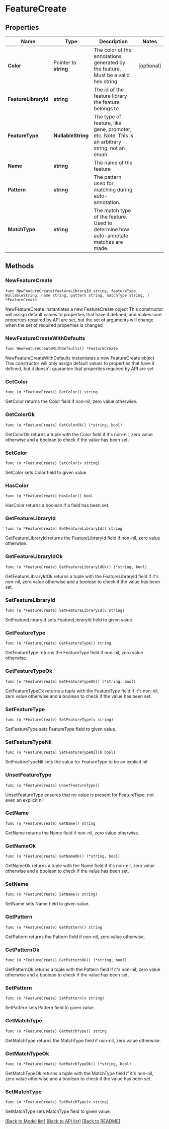 # FeatureCreate

## Properties

Name | Type | Description | Notes
------------ | ------------- | ------------- | -------------
**Color** | Pointer to **string** | The color of the annotations generated by the feature. Must be a valid hex string | [optional] 
**FeatureLibraryId** | **string** | The id of the feature library the feature belongs to | 
**FeatureType** | **NullableString** | The type of feature, like gene, promoter, etc. Note: This is an arbitrary string, not an enum  | 
**Name** | **string** | The name of the feature | 
**Pattern** | **string** | The pattern used for matching during auto-annotation. | 
**MatchType** | **string** | The match type of the feature. Used to determine how auto-annotate matches are made. | 

## Methods

### NewFeatureCreate

`func NewFeatureCreate(featureLibraryId string, featureType NullableString, name string, pattern string, matchType string, ) *FeatureCreate`

NewFeatureCreate instantiates a new FeatureCreate object
This constructor will assign default values to properties that have it defined,
and makes sure properties required by API are set, but the set of arguments
will change when the set of required properties is changed

### NewFeatureCreateWithDefaults

`func NewFeatureCreateWithDefaults() *FeatureCreate`

NewFeatureCreateWithDefaults instantiates a new FeatureCreate object
This constructor will only assign default values to properties that have it defined,
but it doesn't guarantee that properties required by API are set

### GetColor

`func (o *FeatureCreate) GetColor() string`

GetColor returns the Color field if non-nil, zero value otherwise.

### GetColorOk

`func (o *FeatureCreate) GetColorOk() (*string, bool)`

GetColorOk returns a tuple with the Color field if it's non-nil, zero value otherwise
and a boolean to check if the value has been set.

### SetColor

`func (o *FeatureCreate) SetColor(v string)`

SetColor sets Color field to given value.

### HasColor

`func (o *FeatureCreate) HasColor() bool`

HasColor returns a boolean if a field has been set.

### GetFeatureLibraryId

`func (o *FeatureCreate) GetFeatureLibraryId() string`

GetFeatureLibraryId returns the FeatureLibraryId field if non-nil, zero value otherwise.

### GetFeatureLibraryIdOk

`func (o *FeatureCreate) GetFeatureLibraryIdOk() (*string, bool)`

GetFeatureLibraryIdOk returns a tuple with the FeatureLibraryId field if it's non-nil, zero value otherwise
and a boolean to check if the value has been set.

### SetFeatureLibraryId

`func (o *FeatureCreate) SetFeatureLibraryId(v string)`

SetFeatureLibraryId sets FeatureLibraryId field to given value.


### GetFeatureType

`func (o *FeatureCreate) GetFeatureType() string`

GetFeatureType returns the FeatureType field if non-nil, zero value otherwise.

### GetFeatureTypeOk

`func (o *FeatureCreate) GetFeatureTypeOk() (*string, bool)`

GetFeatureTypeOk returns a tuple with the FeatureType field if it's non-nil, zero value otherwise
and a boolean to check if the value has been set.

### SetFeatureType

`func (o *FeatureCreate) SetFeatureType(v string)`

SetFeatureType sets FeatureType field to given value.


### SetFeatureTypeNil

`func (o *FeatureCreate) SetFeatureTypeNil(b bool)`

 SetFeatureTypeNil sets the value for FeatureType to be an explicit nil

### UnsetFeatureType
`func (o *FeatureCreate) UnsetFeatureType()`

UnsetFeatureType ensures that no value is present for FeatureType, not even an explicit nil
### GetName

`func (o *FeatureCreate) GetName() string`

GetName returns the Name field if non-nil, zero value otherwise.

### GetNameOk

`func (o *FeatureCreate) GetNameOk() (*string, bool)`

GetNameOk returns a tuple with the Name field if it's non-nil, zero value otherwise
and a boolean to check if the value has been set.

### SetName

`func (o *FeatureCreate) SetName(v string)`

SetName sets Name field to given value.


### GetPattern

`func (o *FeatureCreate) GetPattern() string`

GetPattern returns the Pattern field if non-nil, zero value otherwise.

### GetPatternOk

`func (o *FeatureCreate) GetPatternOk() (*string, bool)`

GetPatternOk returns a tuple with the Pattern field if it's non-nil, zero value otherwise
and a boolean to check if the value has been set.

### SetPattern

`func (o *FeatureCreate) SetPattern(v string)`

SetPattern sets Pattern field to given value.


### GetMatchType

`func (o *FeatureCreate) GetMatchType() string`

GetMatchType returns the MatchType field if non-nil, zero value otherwise.

### GetMatchTypeOk

`func (o *FeatureCreate) GetMatchTypeOk() (*string, bool)`

GetMatchTypeOk returns a tuple with the MatchType field if it's non-nil, zero value otherwise
and a boolean to check if the value has been set.

### SetMatchType

`func (o *FeatureCreate) SetMatchType(v string)`

SetMatchType sets MatchType field to given value.



[[Back to Model list]](../README.md#documentation-for-models) [[Back to API list]](../README.md#documentation-for-api-endpoints) [[Back to README]](../README.md)


